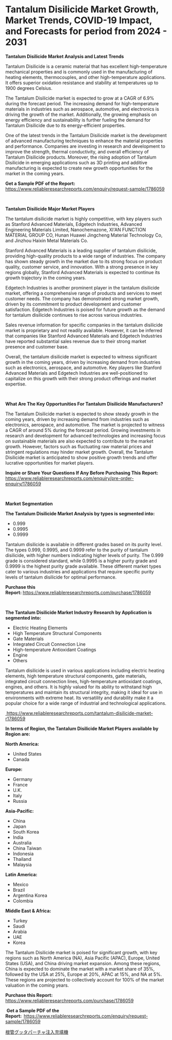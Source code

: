 <p><h1>Tantalum Disilicide Market Growth, Market Trends, COVID-19 Impact, and Forecasts for period from 2024 - 2031</h1></p><p><strong>Tantalum Disilicide Market Analysis and Latest Trends</strong></p>
<p><p>Tantalum Disilicide is a ceramic material that has excellent high-temperature mechanical properties and is commonly used in the manufacturing of heating elements, thermocouples, and other high-temperature applications. It offers superior oxidation resistance and stability at temperatures up to 1900 degrees Celsius.</p><p>The Tantalum Disilicide market is expected to grow at a CAGR of 6.9% during the forecast period. The increasing demand for high-temperature materials in industries such as aerospace, automotive, and electronics is driving the growth of the market. Additionally, the growing emphasis on energy efficiency and sustainability is further fueling the demand for Tantalum Disilicide due to its energy-efficient properties.</p><p>One of the latest trends in the Tantalum Disilicide market is the development of advanced manufacturing techniques to enhance the material properties and performance. Companies are investing in research and development to improve the strength, thermal conductivity, and overall efficiency of Tantalum Disilicide products. Moreover, the rising adoption of Tantalum Disilicide in emerging applications such as 3D printing and additive manufacturing is expected to create new growth opportunities for the market in the coming years.</p></p>
<p><strong>Get a Sample PDF of the Report:&nbsp;</strong> <a href="https://www.reliableresearchreports.com/enquiry/request-sample/1786059">https://www.reliableresearchreports.com/enquiry/request-sample/1786059</a></p>
<p>&nbsp;</p>
<p><strong>Tantalum Disilicide Major Market Players</strong></p>
<p><p>The tantalum disilicide market is highly competitive, with key players such as Stanford Advanced Materials, Edgetech Industries, Advanced Engineering Materials Limited, Nanochemazone, XI'AN FUNCTION MATERIAL GROUP CO, Hunan Huawei Jingcheng Material Technology Co, and Jinzhou Haixin Metal Materials Co. </p><p>Stanford Advanced Materials is a leading supplier of tantalum disilicide, providing high-quality products to a wide range of industries. The company has shown steady growth in the market due to its strong focus on product quality, customer service, and innovation. With a strong presence in key regions globally, Stanford Advanced Materials is expected to continue its growth trajectory in the coming years.</p><p>Edgetech Industries is another prominent player in the tantalum disilicide market, offering a comprehensive range of products and services to meet customer needs. The company has demonstrated strong market growth, driven by its commitment to product development and customer satisfaction. Edgetech Industries is poised for future growth as the demand for tantalum disilicide continues to rise across various industries.</p><p>Sales revenue information for specific companies in the tantalum disilicide market is proprietary and not readily available. However, it can be inferred that companies like Stanford Advanced Materials and Edgetech Industries have reported substantial sales revenue due to their strong market presence and customer base.</p><p>Overall, the tantalum disilicide market is expected to witness significant growth in the coming years, driven by increasing demand from industries such as electronics, aerospace, and automotive. Key players like Stanford Advanced Materials and Edgetech Industries are well-positioned to capitalize on this growth with their strong product offerings and market expertise.</p></p>
<p>&nbsp;</p>
<p><strong>What Are The Key Opportunities For Tantalum Disilicide Manufacturers?</strong></p>
<p><p>The Tantalum Disilicide market is expected to show steady growth in the coming years, driven by increasing demand from industries such as electronics, aerospace, and automotive. The market is projected to witness a CAGR of around 5% during the forecast period. Growing investments in research and development for advanced technologies and increasing focus on sustainable materials are also expected to contribute to the market growth. However, factors such as fluctuating raw material prices and stringent regulations may hinder market growth. Overall, the Tantalum Disilicide market is anticipated to show positive growth trends and offer lucrative opportunities for market players.</p></p>
<p><strong>Inquire or Share Your Questions If Any Before Purchasing This Report:</strong> <a href="https://www.reliableresearchreports.com/enquiry/pre-order-enquiry/1786059">https://www.reliableresearchreports.com/enquiry/pre-order-enquiry/1786059</a></p>
<p>&nbsp;</p>
<p><strong>Market Segmentation</strong></p>
<p><strong>The Tantalum Disilicide Market Analysis by types is segmented into:</strong></p>
<p><ul><li>0.999</li><li>0.9995</li><li>0.9999</li></ul></p>
<p><p>Tantalum disilicide is available in different grades based on its purity level. The types 0.999, 0.9995, and 0.9999 refer to the purity of tantalum disilicide, with higher numbers indicating higher levels of purity. The 0.999 grade is considered standard, while 0.9995 is a higher purity grade and 0.9999 is the highest purity grade available. These different market types cater to various industries and applications that require specific purity levels of tantalum disilicide for optimal performance.</p></p>
<p><strong>Purchase this Report:&nbsp;</strong><a href="https://www.reliableresearchreports.com/purchase/1786059">https://www.reliableresearchreports.com/purchase/1786059</a></p>
<p>&nbsp;</p>
<p><strong>The Tantalum Disilicide Market Industry Research by Application is segmented into:</strong></p>
<p><ul><li>Electric Heating Elements</li><li>High Temperature Structural Components</li><li>Gate Materials</li><li>Integrated Circuit Connection Line</li><li>High-temperature Antioxidant Coatings</li><li>Engine</li><li>Others</li></ul></p>
<p><p>Tantalum disilicide is used in various applications including electric heating elements, high temperature structural components, gate materials, integrated circuit connection lines, high-temperature antioxidant coatings, engines, and others. It is highly valued for its ability to withstand high temperatures and maintain its structural integrity, making it ideal for use in environments with extreme heat. Its versatility and durability make it a popular choice for a wide range of industrial and technological applications.</p></p>
<p><a href="https://www.reliableresearchreports.com/tantalum-disilicide-market-r1786059">&nbsp;https://www.reliableresearchreports.com/tantalum-disilicide-market-r1786059</a></p>
<p><strong>In terms of Region, the Tantalum Disilicide Market Players available by Region are:</strong></p>
<p>
    <p> <strong> North America: </strong>
        <ul>
            <li>United States</li>
            <li>Canada</li>
        </ul>
        </p> 
    <p> <strong> Europe: </strong>
        <ul>
            <li>Germany</li>
            <li>France</li>
            <li>U.K.</li>
            <li>Italy</li>
            <li>Russia</li>
        </ul>
        </p> 
    <p> <strong> Asia-Pacific: </strong>
        <ul>
            <li>China</li>
            <li>Japan</li>
            <li>South Korea</li>
            <li>India</li>
            <li>Australia</li>
            <li>China Taiwan</li>
            <li>Indonesia</li>
            <li>Thailand</li>
            <li>Malaysia</li>
        </ul>
        </p> 
    <p> <strong> Latin America: </strong>
        <ul>
            <li>Mexico</li>
            <li>Brazil</li>
            <li>Argentina Korea</li>
            <li>Colombia</li>
        </ul>
        </p> 
    <p> <strong> Middle East & Africa: </strong>
        <ul>
            <li>Turkey</li>
            <li>Saudi</li>
            <li>Arabia</li>
            <li>UAE</li>
            <li>Korea</li>
        </ul>
    </p>
    </p>
<p><p>The Tantalum Disilicide market is poised for significant growth, with key regions such as North America (NA), Asia Pacific (APAC), Europe, United States (USA), and China driving market expansion. Among these regions, China is expected to dominate the market with a market share of 35%, followed by the USA at 25%, Europe at 20%, APAC at 15%, and NA at 5%. These regions are projected to collectively account for 100% of the market valuation in the coming years.</p></p>
<p><strong>Purchase this Report: </strong><a href="https://www.reliableresearchreports.com/purchase/1786059">https://www.reliableresearchreports.com/purchase/1786059</a></p>
<p>&nbsp;<strong>Get a Sample PDF of the Report:&nbsp;&nbsp;</strong><a href="https://www.reliableresearchreports.com/enquiry/request-sample/1786059">https://www.reliableresearchreports.com/enquiry/request-sample/1786059</a></p>
<p><strong></strong></p>
<p><p><a href="https://github.com/ycmtqqhvk3273/Market-Research-Report-List-3/blob/main/3667020127201.md">根管グッタパーチャ注入充填機</a></p></p>